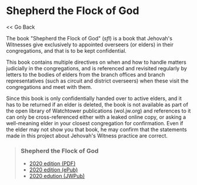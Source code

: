 # Shepherd the Flock of God

<a onclick="history.back()"><< Go Back</a>

The book "Shepherd the Flock of God" (_sfl_) is a book that
Jehovah's Witnesses give exclusively to appointed overseers
(or elders) in their congregations, and that is to be kept
confidential.

This book contains multiple directives on when and how to
handle matters judicially in the congregations, and is
referenced and revisited regularly by letters to the
bodies of elders from the branch offices and branch
representatives (such as circuit and district overseers)
when these visit the congregations and meet with them.

Since this book is only confidentially handed over to
active elders, and it has to be returned if an elder is
deleted, the book is not available as part of the open
library of Watchtower publications (wol.jw.org) and
references to it can only be cross-referenced either with a leaked online copy, or asking a well-meaning elder in
your closest congregation for confirmation. Even if the
elder may not show you that book, he may confirm that the
statements made in this project about Jehovah's Witness
practice are correct.

> ### Shepherd the Flock of God
>
> - [2020 edition (PDF)](https://jw2go.org/php/pub/sfl.php?pub=sfl_E_202004.pdf)
> - [2020 edition (ePub)](https://jw2go.org/php/pub/sfl.php?pub=sfl_E_202004.epub)
> - [2020 edution (JWPub)](https://jw2go.org/php/pub/sfl.php?pub=sfl_E_202004.jwpub)
